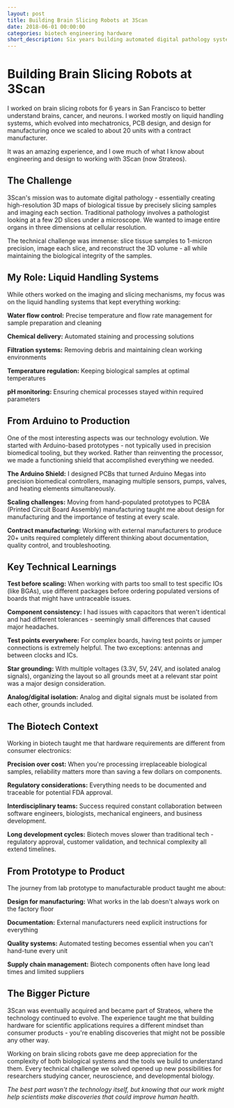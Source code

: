 ```yaml
---
layout: post
title: Building Brain Slicing Robots at 3Scan
date: 2018-06-01 00:00:00
categories: biotech engineering hardware
short_description: Six years building automated digital pathology systems, from prototype to production, and what I learned about scaling hardware in the biotech industry.
---
```


# Building Brain Slicing Robots at 3Scan

I worked on brain slicing robots for 6 years in San Francisco to better understand brains, cancer, and neurons. I worked mostly on liquid handling systems, which evolved into mechatronics, PCB design, and design for manufacturing once we scaled to about 20 units with a contract manufacturer.

It was an amazing experience, and I owe much of what I know about engineering and design to working with 3Scan (now Strateos).

## The Challenge

3Scan's mission was to automate digital pathology - essentially creating high-resolution 3D maps of biological tissue by precisely slicing samples and imaging each section. Traditional pathology involves a pathologist looking at a few 2D slices under a microscope. We wanted to image entire organs in three dimensions at cellular resolution.

The technical challenge was immense: slice tissue samples to 1-micron precision, image each slice, and reconstruct the 3D volume - all while maintaining the biological integrity of the samples.

## My Role: Liquid Handling Systems

While others worked on the imaging and slicing mechanisms, my focus was on the liquid handling systems that kept everything working:

**Water flow control:** Precise temperature and flow rate management for sample preparation and cleaning

**Chemical delivery:** Automated staining and processing solutions

**Filtration systems:** Removing debris and maintaining clean working environments  

**Temperature regulation:** Keeping biological samples at optimal temperatures

**pH monitoring:** Ensuring chemical processes stayed within required parameters

## From Arduino to Production

One of the most interesting aspects was our technology evolution. We started with Arduino-based prototypes - not typically used in precision biomedical tooling, but they worked. Rather than reinventing the processor, we made a functioning shield that accomplished everything we needed.

**The Arduino Shield:** I designed PCBs that turned Arduino Megas into precision biomedical controllers, managing multiple sensors, pumps, valves, and heating elements simultaneously.

**Scaling challenges:** Moving from hand-populated prototypes to PCBA (Printed Circuit Board Assembly) manufacturing taught me about design for manufacturing and the importance of testing at every scale.

**Contract manufacturing:** Working with external manufacturers to produce 20+ units required completely different thinking about documentation, quality control, and troubleshooting.

## Key Technical Learnings

**Test before scaling:** When working with parts too small to test specific IOs (like BGAs), use different packages before ordering populated versions of boards that might have untraceable issues.

**Component consistency:** I had issues with capacitors that weren't identical and had different tolerances - seemingly small differences that caused major headaches.

**Test points everywhere:** For complex boards, having test points or jumper connections is extremely helpful. The two exceptions: antennas and between clocks and ICs.

**Star grounding:** With multiple voltages (3.3V, 5V, 24V, and isolated analog signals), organizing the layout so all grounds meet at a relevant star point was a major design consideration.

**Analog/digital isolation:** Analog and digital signals must be isolated from each other, grounds included.

## The Biotech Context

Working in biotech taught me that hardware requirements are different from consumer electronics:

**Precision over cost:** When you're processing irreplaceable biological samples, reliability matters more than saving a few dollars on components.

**Regulatory considerations:** Everything needs to be documented and traceable for potential FDA approval.

**Interdisciplinary teams:** Success required constant collaboration between software engineers, biologists, mechanical engineers, and business development.

**Long development cycles:** Biotech moves slower than traditional tech - regulatory approval, customer validation, and technical complexity all extend timelines.

## From Prototype to Product

The journey from lab prototype to manufacturable product taught me about:

**Design for manufacturing:** What works in the lab doesn't always work on the factory floor

**Documentation:** External manufacturers need explicit instructions for everything

**Quality systems:** Automated testing becomes essential when you can't hand-tune every unit

**Supply chain management:** Biotech components often have long lead times and limited suppliers

## The Bigger Picture

3Scan was eventually acquired and became part of Strateos, where the technology continued to evolve. The experience taught me that building hardware for scientific applications requires a different mindset than consumer products - you're enabling discoveries that might not be possible any other way.

Working on brain slicing robots gave me deep appreciation for the complexity of both biological systems and the tools we build to understand them. Every technical challenge we solved opened up new possibilities for researchers studying cancer, neuroscience, and developmental biology.

*The best part wasn't the technology itself, but knowing that our work might help scientists make discoveries that could improve human health.*